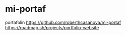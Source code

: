 # mi-portaf
portafolin
https://github.com/roberthcasanova/mi-portaf
https://roadmap.sh/projects/portfolio-website
